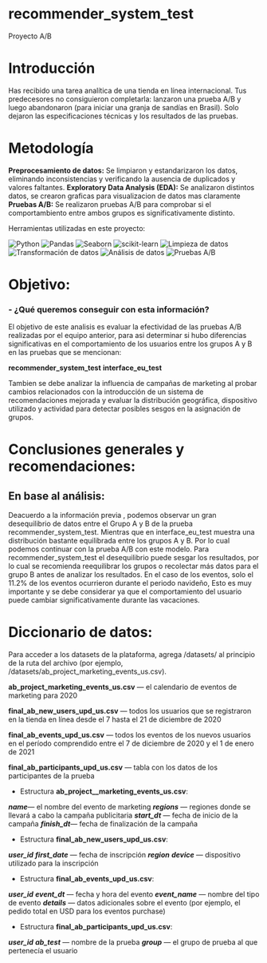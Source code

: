 # recommender_system_test
Proyecto A/B

# Introducción
Has recibido una tarea analítica de una tienda en línea internacional. Tus predecesores no consiguieron completarla: 
lanzaron una prueba A/B y luego abandonaron (para iniciar una granja de sandías en Brasil). Solo dejaron las especificaciones técnicas y los resultados de las pruebas.

# Metodología
**Preprocesamiento de datos:** Se limpiaron y estandarizaron los datos, eliminando inconsistencias y verificando la ausencia de duplicados y valores faltantes.
**Exploratory Data Analysis (EDA):** Se analizaron distintos datos, se crearon graficas para visualizacion de datos mas claramente
**Pruebas A/B:** Se realizaron pruebas A/B para comprobar si el comportambiento entre ambos grupos es significativamente distinto.

Herramientas utilizadas en este proyecto:

![Python](https://img.shields.io/badge/python-357ebd?style=for-the-badge&logo=python&logoColor=white)
![Pandas](https://img.shields.io/badge/pandas-%23357ebd.svg?style=for-the-badge&logo=pandas&logoColor=white)
![Seaborn](https://img.shields.io/badge/Seaborn-357ebd?style=for-the-badge)
![scikit-learn](https://img.shields.io/badge/scikit--learn-%23357ebd.svg?style=for-the-badge&logo=scikit-learn&logoColor=white)
![Limpieza de datos](https://img.shields.io/badge/Limpieza_de_datos-295F98?style=for-the-badge)
![Transformación de datos](https://img.shields.io/badge/Transformación_de_datos-295F98?style=for-the-badge)
![Análisis de datos](https://img.shields.io/badge/Análisis_de_datos-295F98?style=for-the-badge)
![Pruebas A/B](https://img.shields.io/badge/A/B_Testing-orange)


# Objetivo:
### - ¿Qué queremos conseguir con esta información?
El objetivo de este analisis es evaluar la efectividad de las pruebas A/B realizadas por el equipo anterior, 
para asi determinar si hubo diferencias significativas en el comportamiento de los usuarios entre los grupos A y B en las pruebas que se mencionan:

**recommender_system_test**
**interface_eu_test**

Tambien se debe analizar la influencia de campañas de marketing al probar cambios relacionados con la introducción de un sistema de recomendaciones 
mejorada y evaluar la distribución geográfica, dispositivo utilizado y actividad para detectar posibles sesgos en la asignación de grupos.


# Conclusiones generales y recomendaciones:
## En base al análisis:
Deacuerdo a la información previa , podemos observar un gran desequilibrio de datos entre el Grupo A y B de la prueba recommender_system_test. 
Mientras que en interface_eu_test muestra una distribución bastante equilibrada entre los grupos A y B. Por lo cual podemos continuar con la prueba A/B con este modelo.
Para recommender_system_test el desequilibrio puede sesgar los resultados, por lo cual se recomienda reequilibrar los grupos o recolectar más datos para el grupo B antes de analizar los resultados. 
En el caso de los eventos, solo el 11.2% de los eventos ocurrieron durante el periodo navideño, Esto es muy importante y se debe considerar ya que el comportamiento del usuario puede cambiar significativamente durante las vacaciones.

# Diccionario de datos:

Para acceder a los datasets de la plataforma, agrega /datasets/ al principio de la ruta del archivo (por ejemplo, /datasets/ab_project_marketing_events_us.csv).

**ab_project_marketing_events_us.csv** — el calendario de eventos de marketing para 2020

**final_ab_new_users_upd_us.csv** — todos los usuarios que se registraron en la tienda en línea desde el 7 hasta el 21 de diciembre de 2020

**final_ab_events_upd_us.csv** — todos los eventos de los nuevos usuarios en el período comprendido entre el 7 de diciembre de 2020 y el 1 de enero de 2021

**final_ab_participants_upd_us.csv** — tabla con los datos de los participantes de la prueba

- Estructura **ab_project__marketing_events_us.csv**:

***name***— el nombre del evento de marketing
***regions*** — regiones donde se llevará a cabo la campaña publicitaria
***start_dt*** — fecha de inicio de la campaña
***finish_dt***— fecha de finalización de la campaña

- Estructura **final_ab_new_users_upd_us.csv**:

***user_id***
***first_date*** — fecha de inscripción
***region***
***device*** — dispositivo utilizado para la inscripción

- Estructura **final_ab_events_upd_us.csv**:

***user_id***
***event_dt*** — fecha y hora del evento
***event_name*** — nombre del tipo de evento
***details*** — datos adicionales sobre el evento (por ejemplo, el pedido total en USD para los eventos purchase)

- Estructura **final_ab_participants_upd_us.csv**:

***user_id***
***ab_test*** — nombre de la prueba
***group*** — el grupo de prueba al que pertenecía el usuario
